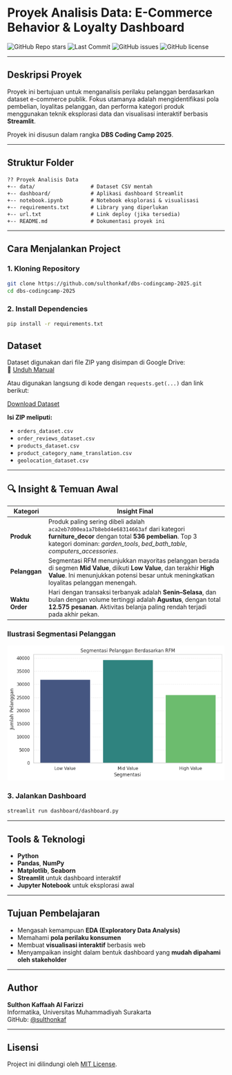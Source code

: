 
# Proyek Analisis Data: E-Commerce Behavior & Loyalty Dashboard

![GitHub Repo stars](https://img.shields.io/github/stars/sulthonkaf/Proyek-Data-Analisis?style=social)
![Last Commit](https://img.shields.io/github/last-commit/sulthonkaf/Proyek-Data-Analisis)
![GitHub issues](https://img.shields.io/github/issues/sulthonkaf/Proyek-Data-Analisis)
![GitHub license](https://img.shields.io/github/license/sulthonkaf/Proyek-Data-Analisis)


---

## Deskripsi Proyek

Proyek ini bertujuan untuk menganalisis perilaku pelanggan berdasarkan dataset e-commerce publik. Fokus utamanya adalah mengidentifikasi pola pembelian, loyalitas pelanggan, dan performa kategori produk menggunakan teknik eksplorasi data dan visualisasi interaktif berbasis **Streamlit**.

Proyek ini disusun dalam rangka **DBS Coding Camp 2025**.

---

## Struktur Folder

```
?? Proyek Analisis Data
+-- data/                  # Dataset CSV mentah
+-- dashboard/             # Aplikasi dashboard Streamlit
+-- notebook.ipynb         # Notebook eksplorasi & visualisasi
+-- requirements.txt       # Library yang diperlukan
+-- url.txt                # Link deploy (jika tersedia)
+-- README.md              # Dokumentasi proyek ini
```

---

## Cara Menjalankan Project

### 1. Kloning Repository

```bash
git clone https://github.com/sulthonkaf/dbs-codingcamp-2025.git
cd dbs-codingcamp-2025
```

### 2. Install Dependencies

```bash
pip install -r requirements.txt
```

## Dataset

Dataset digunakan dari file ZIP yang disimpan di Google Drive:  
🔗 [Unduh Manual](https://drive.usercontent.google.com/download?id=1nqjOKZHixgbfX9sBmAa3DxWCpFrsudqk&authuser=0)

Atau digunakan langsung di kode dengan `requests.get(...)` dan link berikut:

[Download Dataset](https://drive.usercontent.google.com/download?id=1nqjOKZHixgbfX9sBmAa3DxWCpFrsudqk&authuser=0)

**Isi ZIP meliputi:**

- `orders_dataset.csv`
- `order_reviews_dataset.csv`
- `products_dataset.csv`
- `product_category_name_translation.csv`
- `geolocation_dataset.csv`

---

## 🔍 Insight & Temuan Awal

| Kategori        | Insight Final                                                                                                                                               |
|----------------|---------------------------------------------------------------------------------------------------------------------------------------------------------------|
| **Produk**      | Produk paling sering dibeli adalah `aca2eb7d00ea1a7b8ebd4e68314663af` dari kategori **furniture_decor** dengan total **536 pembelian**. Top 3 kategori dominan: *garden_tools*, *bed_bath_table*, *computers_accessories*. |
| **Pelanggan**   | Segmentasi RFM menunjukkan mayoritas pelanggan berada di segmen **Mid Value**, diikuti **Low Value**, dan terakhir **High Value**. Ini menunjukkan potensi besar untuk meningkatkan loyalitas pelanggan menengah. |
| **Waktu Order** | Hari dengan transaksi terbanyak adalah **Senin–Selasa**, dan bulan dengan volume tertinggi adalah **Agustus**, dengan total **12.575 pesanan**. Aktivitas belanja paling rendah terjadi pada akhir pekan. |

### Ilustrasi Segmentasi Pelanggan

![Segmentasi Pelanggan Berdasarkan RFM](Assets/segmentasi.png)

### 3. Jalankan Dashboard

```bash
streamlit run dashboard/dashboard.py
```

---

## Tools & Teknologi

- **Python**
- **Pandas**, **NumPy**
- **Matplotlib**, **Seaborn**
- **Streamlit** untuk dashboard interaktif
- **Jupyter Notebook** untuk eksplorasi awal

---

## Tujuan Pembelajaran

- Mengasah kemampuan **EDA (Exploratory Data Analysis)**
- Memahami **pola perilaku konsumen**
- Membuat **visualisasi interaktif** berbasis web
- Menyampaikan insight dalam bentuk dashboard yang **mudah dipahami oleh stakeholder**

---

## Author

**Sulthon Kaffaah Al Farizzi**  
Informatika, Universitas Muhammadiyah Surakarta  
GitHub: [@sulthonkaf](https://github.com/sulthonkaf)

---

## Lisensi

Project ini dilindungi oleh [MIT License](LICENSE).

